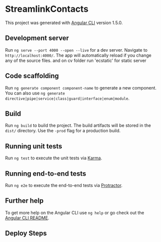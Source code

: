# StreamlinkContacts

This project was generated with [Angular CLI](https://github.com/angular/angular-cli) version 1.5.0.

## Development server

Run `ng serve --port 4000 --open --live` for a dev server. Navigate to `http://localhost:4000/`. The app will automatically reload if you change any of the source files.
and  on cv folder run 'ecstatic' for static server
## Code scaffolding

Run `ng generate component component-name` to generate a new component. You can also use `ng generate directive|pipe|service|class|guard|interface|enum|module`.

## Build

Run `ng build` to build the project. The build artifacts will be stored in the `dist/` directory. Use the `-prod` flag for a production build.

## Running unit tests

Run `ng test` to execute the unit tests via [Karma](https://karma-runner.github.io).

## Running end-to-end tests

Run `ng e2e` to execute the end-to-end tests via [Protractor](http://www.protractortest.org/).

## Further help

To get more help on the Angular CLI use `ng help` or go check out the [Angular CLI README](https://github.com/angular/angular-cli/blob/master/README.md).

## Deploy Steps




